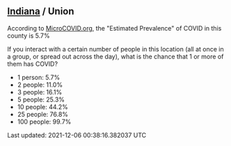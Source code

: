 
## [Indiana](/united-states/indiana) / Union

According to [MicroCOVID.org](http://microcovid.org),
the "Estimated Prevalence" of COVID in this county is 5.7%

If you interact with a certain number of people in this location
(all at once in a group, or spread out across the day), what is the chance that
1 or more of them has COVID?

- 1 person: 5.7%
- 2 people: 11.0%
- 3 people: 16.1%
- 5 people: 25.3%
- 10 people: 44.2%
- 25 people: 76.8%
- 100 people: 99.7%

Last updated: 2021-12-06 00:38:16.382037 UTC
